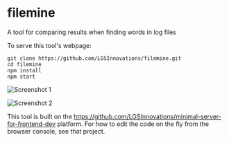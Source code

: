 # filemine
A tool for comparing results when finding words in log files

To serve this tool's webpage:

    git clone https://github.com/LGSInnovations/filemine.git
    cd filemine
    npm install
    npm start

![Screenshot 1](https://user-images.githubusercontent.com/3712209/75375754-f6a61780-588b-11ea-9e99-aa5e825803e8.png)

![Screenshot 2](https://user-images.githubusercontent.com/3712209/75375845-2bb26a00-588c-11ea-981b-cf6d5328f107.png)

This tool is built on the https://github.com/LGSInnovations/minimal-server-for-frontend-dev platform. For how to edit the code on the fly from the browser console, see that project.
